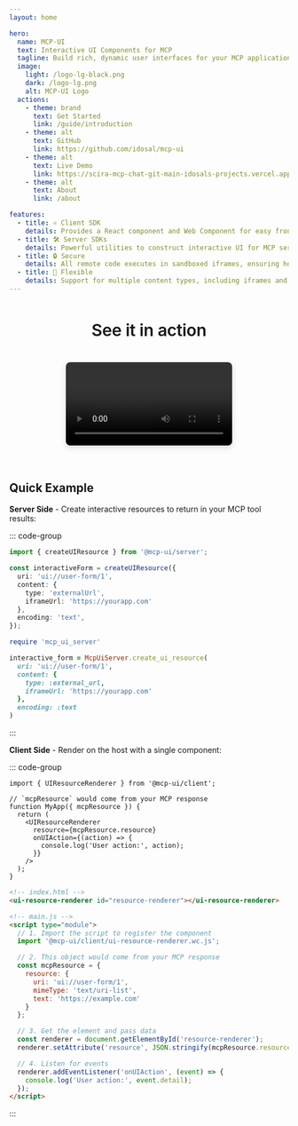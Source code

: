 ```yaml
---
layout: home

hero:
  name: MCP-UI
  text: Interactive UI Components for MCP
  tagline: Build rich, dynamic user interfaces for your MCP applications with SDKs that bring UI to AI interactions.
  image:
    light: /logo-lg-black.png
    dark: /logo-lg.png
    alt: MCP-UI Logo
  actions:
    - theme: brand
      text: Get Started
      link: /guide/introduction
    - theme: alt
      text: GitHub
      link: https://github.com/idosal/mcp-ui
    - theme: alt
      text: Live Demo
      link: https://scira-mcp-chat-git-main-idosals-projects.vercel.app/
    - theme: alt
      text: About
      link: /about

features:
  - title: ⚛️ Client SDK
    details: Provides a React component and Web Component for easy frontend integration. Render interactive UI resources and handle UI actions effortlessly.
  - title: 🛠️ Server SDKs
    details: Powerful utilities to construct interactive UI for MCP servers. Create HTML, React, Web Components, and external app UI with ergonomic APIs for Typescript and Ruby.
  - title: 🔒 Secure
    details: All remote code executes in sandboxed iframes, ensuring host and user security while maintaining rich interactivity.
  - title: 🎨 Flexible
    details: Support for multiple content types, including iframes and Remote DOM components that match your host's look-and-feel.
---
```


<!-- ## See MCP-UI in Action -->
<div style="display: flex; flex-direction: column; align-items: center; margin: 3rem 0 2rem 0;">
<span class="text animated-gradient-text" style="font-size: 30px; font-family: var(--vp-font-family-base); font-weight: 600;
    letter-spacing: -0.01em; margin-bottom: 0.5rem; text-align: center; line-height: 1.2;">See it in action</span>
<div class="video-container" style="display: flex; justify-content: center; align-items: center;">
  <video controls width="100%" style="max-width: 800px; border-radius: 8px; box-shadow: 0 4px 12px rgba(0, 0, 0, 0.15);">
    <source src="https://github.com/user-attachments/assets/7180c822-2dd9-4f38-9d3e-b67679509483" type="video/mp4">
    Your browser does not support the video tag.
  </video>
</div>
</div>

## Quick Example

**Server Side** - Create interactive resources to return in your MCP tool results:

::: code-group
```typescript [TypeScript]
import { createUIResource } from '@mcp-ui/server';

const interactiveForm = createUIResource({
  uri: 'ui://user-form/1',
  content: {
    type: 'externalUrl',
    iframeUrl: 'https://yourapp.com'
  },
  encoding: 'text',
});
```

```ruby [Ruby]
require 'mcp_ui_server'

interactive_form = McpUiServer.create_ui_resource(
  uri: 'ui://user-form/1',
  content: {
    type: :external_url,
    iframeUrl: 'https://yourapp.com'
  },
  encoding: :text
)
```
:::

**Client Side** - Render on the host with a single component:

::: code-group
```tsx [React]
import { UIResourceRenderer } from '@mcp-ui/client';

// `mcpResource` would come from your MCP response
function MyApp({ mcpResource }) {
  return (
    <UIResourceRenderer
      resource={mcpResource.resource}
      onUIAction={(action) => {
        console.log('User action:', action);
      }}
    />
  );
}
```

```html [Web Component / HTML]
<!-- index.html -->
<ui-resource-renderer id="resource-renderer"></ui-resource-renderer>

<!-- main.js -->
<script type="module">
  // 1. Import the script to register the component
  import '@mcp-ui/client/ui-resource-renderer.wc.js';

  // 2. This object would come from your MCP response
  const mcpResource = {
    resource: {
      uri: 'ui://user-form/1',
      mimeType: 'text/uri-list',
      text: 'https://example.com'
    }
  };

  // 3. Get the element and pass data
  const renderer = document.getElementById('resource-renderer');
  renderer.setAttribute('resource', JSON.stringify(mcpResource.resource));

  // 4. Listen for events
  renderer.addEventListener('onUIAction', (event) => {
    console.log('User action:', event.detail);
  });
</script>
```
:::


<style>
.video-container {
  text-align: center;
  margin: 2rem 0;
}

.action-buttons {
  display: flex;
  gap: 1rem;
  justify-content: center;
  margin: 2rem 0;
  flex-wrap: wrap;
}

.action-button {
  display: inline-block;
  padding: 0.75rem 1.5rem;
  border-radius: 6px;
  text-decoration: none;
  font-weight: 500;
  transition: all 0.3s ease;
}

.action-button.primary {
  background: var(--vp-c-brand-1);
  color: var(--vp-c-white);
}

.action-button.primary:hover {
  background: var(--vp-c-brand-2);
}

.action-button.secondary {
  background: var(--vp-c-bg-soft);
  color: var(--vp-c-text-1);
  border: 1px solid var(--vp-c-divider);
}

.action-button.secondary:hover {
  background: var(--vp-c-bg-mute);
}

@media (max-width: 768px) {
  .action-buttons {
    flex-direction: column;
    align-items: center;
  }
  
  .action-button {
    width: 200px;
    text-align: center;
  }
}

a.VPButton.medium[href="/about"] {
  background-color: var(--vp-c-bg-soft);
  border: 1px solid var(--vp-c-divider);
  color: var(--vp-c-text-1);
}

a.VPButton.medium[href="/about"]:hover {
  background-color: var(--vp-c-bg-mute);
}
</style>
